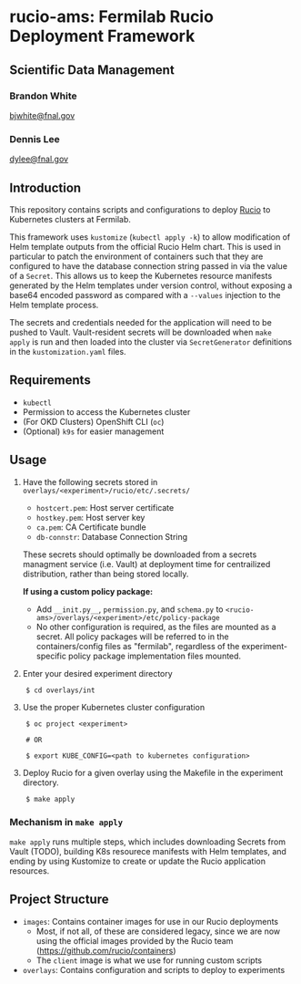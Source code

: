 
# rucio-ams: Fermilab Rucio Deployment Framework 
## Scientific Data Management
### Brandon White
bjwhite@fnal.gov

### Dennis Lee
dylee@fnal.gov

## Introduction
This repository contains scripts and configurations to deploy [Rucio](https://rucio.cern.ch) to Kubernetes clusters at Fermilab.

This framework uses `kustomize` (`kubectl apply -k`) to allow modification of Helm template outputs from the official Rucio Helm chart. This is used in particular to patch the environment of containers such that they are configured to have the database connection string passed in via the value of a `Secret`. This allows us to keep the Kubernetes resource manifests generated by the Helm templates under version control, without exposing a base64 encoded password as compared with a `--values` injection to the Helm template process.

The secrets and credentials needed for the application will need to be pushed to Vault. Vault-resident secrets will be downloaded when `make apply` is run and then loaded into the cluster via `SecretGenerator` definitions in the `kustomization.yaml` files.

## Requirements
* `kubectl`
* Permission to access the Kubernetes cluster
* (For OKD Clusters) OpenShift CLI (`oc`)
* (Optional) `k9s` for easier management

## Usage
1. Have the following secrets stored in `overlays/<experiment>/rucio/etc/.secrets/`
    * `hostcert.pem`: Host server certificate
    * `hostkey.pem`: Host server key
    * `ca.pem`: CA Certificate bundle
    * `db-connstr`: Database Connection String 

    These secrets should optimally be downloaded from a secrets managment service (i.e. Vault) at deployment time for centrailized distribution, rather than being stored locally.

    **If using a custom policy package:**
    * Add `__init.py__`, `permission.py`, and `schema.py` to
`<rucio-ams>/overlays/<experiment>/etc/policy-package`
    * No other configuration is required, as the files are mounted as a secret. All policy packages will be referred to in the containers/config files as "fermilab", regardless of the experiment-specific policy package implementation files mounted.

2. Enter your desired experiment directory
```
    $ cd overlays/int
```
3. Use the proper Kubernetes cluster configuration
```
    $ oc project <experiment>

    # OR

    $ export KUBE_CONFIG=<path to kubernetes configuration>
```
3. Deploy Rucio for a given overlay using the Makefile in the experiment directory.
```
    $ make apply
```

### Mechanism in `make apply`
`make apply` runs multiple steps, which includes downloading Secrets from Vault (TODO), building K8s resourece manifests with Helm templates, and ending by using Kustomize to create or update the Rucio application resources.

## Project Structure
* `images`: Contains container images for use in our Rucio deployments
    * Most, if not all, of these are considered legacy, since we are now using the official images provided by the Rucio team (https://github.com/rucio/containers)
    * The `client` image is what we use for running custom scripts
* `overlays`: Contains configuration and scripts to deploy to experiments